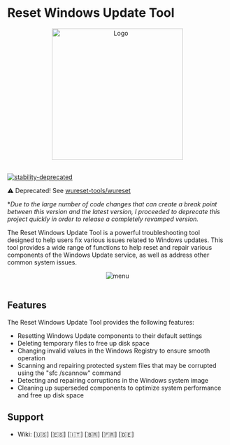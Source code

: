 # Reset Windows Update Tool

<div align="center">
	<a href="https://wureset.com/">
		<img src="https://www.wureset.com/assets/images/logo.png" alt="Logo" height="300" width="300">
	</a>
</div>
<br />

[![stability-deprecated](https://img.shields.io/badge/stability-deprecated-red.svg)]()

⚠ Deprecated! See [wureset-tools/wureset](https://github.com/wureset-tools/wureset)

\*_Due to the large number of code changes that can create a break point between this version and the latest version, I proceeded to deprecate this project quickly in order to release a completely revamped version._

The Reset Windows Update Tool is a powerful troubleshooting tool designed to help users fix various issues related to Windows updates. This tool provides a wide range of functions to help reset and repair various components of the Windows Update service, as well as address other common system issues.

<div align="center">
	<img src="https://github.com/ManuelGil/Reset-Windows-Update-Tool/blob/master/docs/images/menu.gif?raw=true" alt="menu">
</div>
<br />

## Features

The Reset Windows Update Tool provides the following features:

- Resetting Windows Update components to their default settings
- Deleting temporary files to free up disk space
- Changing invalid values in the Windows Registry to ensure smooth operation
- Scanning and repairing protected system files that may be corrupted using the "sfc /scannow" command
- Detecting and repairing corruptions in the Windows system image
- Cleaning up superseded components to optimize system performance and free up disk space

## Support

-   Wiki: [:us:] [:es:] [:it:] [:brazil:] [:fr:] [:de:]


